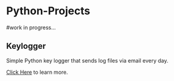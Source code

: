 # Python-Projects
#work in progress...

## Keylogger
Simple Python key logger that sends log files via email every day.

[Click Here](https://github.com/TylerPaplham/Python-Projects/blob/main/keylogger.md) to learn more.

